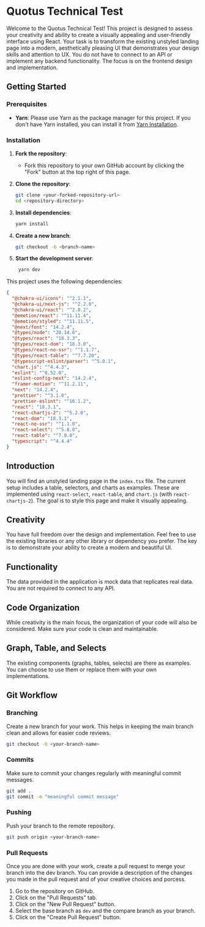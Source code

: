 # Quotus Technical Test

Welcome to the Quotus Technical Test! This project is designed to assess your creativity and ability to create a visually appealing and user-friendly interface using React. Your task is to transform the existing unstyled landing page into a modern, aesthetically pleasing UI that demonstrates your design skills and attention to UX. You do not have to connect to an API or implement any backend functionality. The focus is on the frontend design and implementation.

## Getting Started

### Prerequisites

- **Yarn**: Please use Yarn as the package manager for this project. If you don't have Yarn installed, you can install it from [Yarn Installation](https://classic.yarnpkg.com/en/docs/install).

### Installation

1. **Fork the repository**:

   - Fork this repository to your own GitHub account by clicking the "Fork" button at the top right of this page.

2. **Clone the repository**:

   ```bash
   git clone <your-forked-repository-url>
   cd <repository-directory>

   ```

3. **Install dependencies**:

   ```bash
   yarn install
   ```

4. **Create a new branch**:

   ```bash
   git checkout -b <branch-name>
   ```

5. **Start the development server**:
   ```bash
    yarn dev
   ```

<!-- Dependencies -->

This project uses the following dependencies:

```json
{
  "@chakra-ui/icons": "^2.1.1",
  "@chakra-ui/next-js": "^2.2.0",
  "@chakra-ui/react": "^2.8.2",
  "@emotion/react": "^11.11.4",
  "@emotion/styled": "^11.11.5",
  "@next/font": "14.2.4",
  "@types/node": "20.14.6",
  "@types/react": "18.3.3",
  "@types/react-dom": "18.3.0",
  "@types/react-no-ssr": "^1.1.7",
  "@types/react-table": "^7.7.20",
  "@typescript-eslint/parser": "^5.0.1",
  "chart.js": "^4.4.3",
  "eslint": "^8.52.0",
  "eslint-config-next": "14.2.4",
  "framer-motion": "^11.2.11",
  "next": "14.2.4",
  "prettier": "^3.1.0",
  "prettier-eslint": "^16.1.2",
  "react": "18.3.1",
  "react-chartjs-2": "^5.2.0",
  "react-dom": "18.3.1",
  "react-no-ssr": "^1.1.0",
  "react-select": "^5.8.0",
  "react-table": "^7.8.0",
  "typescript": "^4.4.4"
}
```

## Introduction

You will find an unstyled landing page in the `index.tsx` file. The current setup includes a table, selectors, and charts as examples. These are implemented using `react-select`, `react-table`, and `chart.js` (with `react-chartjs-2`). The goal is to style this page and make it visually appealing.

## Creativity

You have full freedom over the design and implementation. Feel free to use the existing libraries or any other library or dependency you prefer. The key is to demonstrate your ability to create a modern and beautiful UI.

## Functionality

The data provided in the application is mock data that replicates real data. You are not required to connect to any API.

## Code Organization

While creativity is the main focus, the organization of your code will also be considered. Make sure your code is clean and maintainable.

## Graph, Table, and Selects

The existing components (graphs, tables, selects) are there as examples. You can choose to use them or replace them with your own implementations.


## Git Workflow

### Branching

Create a new branch for your work. This helps in keeping the main branch clean and allows for easier code reviews.

```bash
git checkout -b <your-branch-name>
```

### Commits
Make sure to commit your changes regularly with meaningful commit messages.
```bash
git add .
git commit -m "meaningful commit message"
```

### Pushing
Push your branch to the remote repository.
```bash
git push origin <your-branch-name>
```

### Pull Requests
Once you are done with your work, create a pull request to merge your branch into the dev branch. You can provide a description of the changes you made in the pull request and of your creative choices and porcess.
1. Go to the repository on GitHub.
2. Click on the "Pull Requests" tab.
3. Click on the "New Pull Request" button.
4. Select the base branch as `dev` and the compare branch as your branch.
5. Click on the "Create Pull Request" button.




